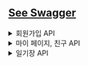 ## [See Swagger](http://delimo.ap-northeast-2.elasticbeanstalk.com/swagger-ui/index.html)
<details>
    <summary> 회원가입 API </summary>

# 1. 사용자가  회원 가입합니다. ✅

- 입력 데이터: email, password, nickname
- 프론트에서는 다음의 과정을 진행합니다.
    - confirm password
    - 영문 8자리 이상, 특수 문자 입력 등 프론트에서 처리
- 이후 완료되면, 사용자에게 한 줄 소개 추가적으로 입력 받음

### URL / Method

```jsx
POST /users/new
```

### Request Body

```json
{
  "email":"lyb2325@gmail.com",
  "nickname":"예빈",
  "password":"12345678***"
}
```

### Response

- `200 OK` / `201 Created`
    - POST 전송 성공적으로 완료될 시 JWT 토큰 발행
        - payload : email, nickname, password
    - JWT 토큰 앞자리 7자리로 사용자 고유 토큰 ID 값을 발행합니다.

    ```json
    {
        "code": 400,
        "message": "이미 사용 중인 이메일입니다.",
        "data": null
    }
    ```

    ```json
    {
        "code": 200,
        "message": "회원 가입 성공",
        "data": {
            "token": "eyJhbGciOiJIUzI1NiJ9.eyJzdWIiOiIxMjMzZGQiLCJleHAiOjE2ODI5NTIzNjB9.gpxmzejXcChpbqq02BACqbEd_99qOFSXkFxV6qQfOZE"
        }
    }
    ```

# 2. 회원 가입 후 한 줄 소개 수정 ✅

### URL / Method

```jsx
PATCH /users/updateResolution
```

### Request Headers

- **Authorization : Bearer Token**
- Content-Type : application/json; charset=utf-8

### RequestBody

```json
{
    "resolution":"화이팅팅"
}
```

### ResponseBody

```json
{
    "code": 401,
    "message": "회원 인증 실패",
    "data": null
}
```

```json
{
    "code": 200,
    "message": "다짐이 수정되었습니다.",
    "data": {
        "resolution": "화이팅팅"
    }
}
```

# 필요한 데이터들

</details>


<details>
    <summary> 마이 페이지, 친구 API </summary>

# 1. 마이 페이지에서 친구 목록을 확인합니다. ✅

### URL / Method

```jsx
GET /users/myPage
```

### Request Headers

- **Authorization : Bearer Token**
- Content-Type : application/json; charset=utf-8

### Response Body

- 오늘의 구절(phrase)은 매일 바뀌므로, 오늘의 date에 해당하는 phrase를 응답으로 받습니다.
- 내 고유 id, unique_id는 친구 추가 시 필요한 id입니다.

```json
{
  "code": 200,
  "message": "회원의 정보를 성공적으로 불러왔습니다.",
  "data": {
    "id": 1,
    "email": "1234@gmail.com",
    "token": "eyJhbGciOiJIUzI1NiJ9.eyJzdWIiOiIxMjM0IiwiZXhwIjoxNjgyODY0ODQ0fQ.gjhdUxtf81pvp8EZfR9YO94_ZXkgQswQCPdJcVcXEIk",
    "code": "eeea16ab",
    "resolution": null,
    "friendList": [],
    "requestedList": [
      2
    ],
    "requesterList": []
  }
}
```

```json
{
  "code": 200,
  "message": "회원의 정보를 성공적으로 불러왔습니다.",
  "data": {
    "id": 1,
    "email": "1234@gmail.com",
    "token": "eyJhbGciOiJIUzI1NiJ9.eyJzdWIiOiIxMjM0IiwiZXhwIjoxNjgyODY0ODQ0fQ.gjhdUxtf81pvp8EZfR9YO94_ZXkgQswQCPdJcVcXEIk",
    "code": "eeea16ab",
    "resolution": null,
    "friendList": [],
    "requestedList": [],
    "requesterList": []
  }
}
```

```json
{
    "code": 401,
    "message": "회원 인증 실패",
    "data": null
}
```

# 2. code로 친구를 검색합니다.

- 친구 코드로 친구를 검색합니다.

### URL / Method
- React Native에서 Get 메서드에 대해 Request Body 확인하지 않으므로 Post로 변경
- Params로 변경 가능성 존재
```jsx
POST /friend/findByCode
```

### Request Body

- Content-Type : application/json; charset=utf-8

```json
{
    "code":"ba45fb96f"
}
```

### Response Body

```json
{
    "code": 200,
    "message": "친구 검색 성공",
    "data": {
        "friendId": 1
    }
}
```

```json
{
    "code": 404,
    "message": "회원을 찾을 수 없습니다.",
    "data": null
}
```

# 3. 친구 신청을 보냅니다. ✅

- 친구 신청을 보냅니다.

### URL / Method

```jsx
POST /friend/request
```

### Request Headers

- **Authorization : Bearer Token**
- Content-Type : application/json; charset=utf-8

### Request Body

```json
{
    "friendId":1
}
```

### Response Body

- 친구 신청이 완료되면 myPage에서 requesterIdList 에 친구 id가 추가됩니다. 상대방 친구 mypage에는 requestedId에 id가 추가됩니다.

```json
{
    "code": 201,
    "message": "친구 신청을 성공적으로 보냈습니다.",
    "data": null
}
```

- 자기 자신을 검색하거나, 친구 신청이 이미 완료됐거나, 친구 검색에 실패한 경우 400 code를 반환합니다.

```json
{
    "code": 400,
    "message": "자기 자신에게 친구 신청을 보낼 수 없습니다.",
    "data": null
}
```

```json
{
    "code": 400,
    "message": "친구 신청이 이미 완료됐습니다.",
    "data": null
}
```

```json
{
    "code": 400,
    "message": "친구 검색에 실패했습니다.",
    "data": null
}
```

# 4. 친구 신청을 승인합니다. ✅

### URL / Method

```jsx
POST /friend/acceptRequest
```

### Request Headers

- **Authorization : Bearer Token**
- Content-Type : application/json; charset=utf-8

### Request Body
```json
{
    "friendId":1
}
```

### Response Body

- 친구 신청을 승인하면 requesterIdList, requestedIdList에서 삭제가 되고, friendList에 추가됩니다.
- 자기 자신을 검색하거나, 친구 신청이 이미 완료됐거나, 친구 검색에 실패한 경우 400 code를 반환합니다.

```json
{
    "code": 201,
    "message": "친구 신청 승인 완료",
    "data": null
}
```

# 5. 친구 신청을 거절합니다. ✅

### URL / Method

```jsx
POST /friend/rejectRequest
```

### Request Headers

- **Authorization : Bearer Token**
- Content-Type : application/json; charset=utf-8

### Request Body
```json
{
    "friendId":1
}
```

### Response Body

- 친구 신청 거절을 완료하면, friendRequest 객체가 삭제됩니다.


```json
{
    "code": 201,
    "message": "친구 신청 거절 완료",
    "data": null
}
```

# 6. 친구 목록을 조회합니다. ✅

### URL / Method

```jsx
GET /friend/list
```

### Request Headers

- **Authorization : Bearer Token**
- Content-Type : application/json; charset=utf-8

### 

### Response Body

- 친구의 id, 닉네임, 한줄 소개를 표시합니다.

```json
{
    "code": 200,
    "message": "친구 목록 가져오기 성공",
    "data": [
        {
            "friendId": 1,
            "nickname": "ybrin",
            "resolution": null
        },
        {
            "friendId": 1,
            "nickname": "ybrin",
            "resolution": null
        }
    ]
}
```

```json
{
    "code": 401,
    "message": "회원 인증 실패",
    "data": null
}
```

# 7. 받은 친구 신청 목록을 조회합니다. ✅

### URL / Method

```jsx
GET /friend/requested
```

### Request Headers

- **Authorization : Bearer Token**
- Content-Type : application/json; charset=utf-8

### Response Body

- 받은 친구 신청 각각에 대해, 친구 id, 닉네임, resolution이 표시됩니다.

```json
{
    "code": 201,
    "message": "친구 신청 목록을 성공적으로 가져왔습니다.",
    "data": [
        {
            "friendId": 1,
            "nickname": "ybrin",
            "resolution": null
        }
    ]
}
```

```json
{
    "code": 401,
    "message": "회원 인증 실패",
    "data": null
}
```
</details>

<details>
  <summary>일기장 API</summary>

# 1. 사용자는 오늘 작성한 일기를 조회합니다.

- 오늘 작성한 일기를 조회합니다.
- 오늘의 날짜와 작성한 일기의 날짜를 비교하여 작성한 일기가 있는지 확인합니다.

### URL / Method

```jsx
GET /diary/today
```

### Request Headers

- Authorization : Bearer Token
- Content-Type : application/json; charset=utf-8

### R**esponse**

- `200 OK` / `201 Created`
  - POST 전송 성공
- `401 Unauthorized`
  - 로그인이 필요한 경우 (JWT 토큰 만료 시)

### Response Body

- `200 OK`
  - 일기를 아직 작성하지 않은 경우

```json
{
    "code": 200,
    "message": "일기 내용이 없습니다.",
    "data": null
}
```

- 일기 작성한 경우

```json
{
    "code": 200,
    "message": "오늘의 일기를 성공적으로 가져왔습니다",
    "data": "오늘 델리모 일기장 기능 구현중입니다~ 이건 수정중"
}
```

# 2. 사용자는 오늘의 일기를 작성 또는 수정합니다.

- 사용자가 오늘의 일기를 새로 작성하거나, 이미 작성된 일기를 수정합니다.

### URL / Method

```jsx
POST /diary/today
```

### Request Headers

- Authorization : Bearer Token
- Content-Type : application/json; charset=utf-8

### Request Body

- setting: 0(비공개, default), 1(친구공개), 2(전체공개)
  - privacy 설정하지 않는 경우 자동적으로 0

    ```
    {
        "content":"오늘 델리모 일기장 기능 구현중입니다~",
    }
    ```

    ```json
    {
        "content":"오늘 델리모 일기장 기능 구현중입니다~",
        "privacy":1
    }
    ```


### R**esponse**

- `201 Created`
  - POST 전송 성공

    ```
    {
        "code": 201,
        "message": "새로운 일기가 등록되었습니다.",
        "data": {
            "content": "오늘 델리모 일기장 기능 구현중입니다~",
            "privacy": 0
        }
    }
    ```

  - 일기 수정

    ```
    {
        "code": 201,
        "message": "새로운 일기가 등록되었습니다.",
        "data": {
            "content": "오늘 델리모 일기장 기능 구현중입니다~ 이건 수정중",
            "privacy": 2
        }
    }
    ```

- `400 Bad Request`
  - content 내용이 없는 경우

    ```json
    {
        "code": 400,
        "message": "일기 내용이 없습니다.",
        "data": null
    }
    ```
    
</details>